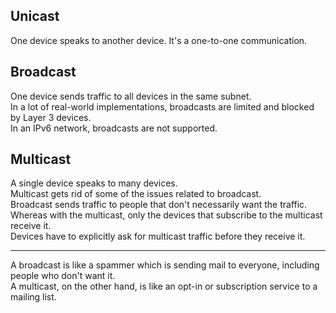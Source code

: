 ## Unicast
One device speaks to another device. It's a one-to-one communication.

## Broadcast
One device sends traffic to all devices in the same subnet.  
In a lot of real-world implementations, broadcasts are limited and blocked by Layer 3 devices.  
In an IPv6 network, broadcasts are not supported.

## Multicast
A single device speaks to many devices.  
Multicast gets rid of some of the issues related to broadcast.  
Broadcast sends traffic to people that don't necessarily want the traffic.  
Whereas with the multicast, only the devices that subscribe to the multicast receive it.  
Devices have to explicitly ask for multicast traffic before they receive it.  

---

A broadcast is like a spammer which is sending mail to everyone, including people who don't want it.  
A multicast, on the other hand, is like an opt-in or subscription service to a mailing list.  

